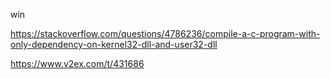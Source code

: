 win

https://stackoverflow.com/questions/4786236/compile-a-c-program-with-only-dependency-on-kernel32-dll-and-user32-dll



https://www.v2ex.com/t/431686